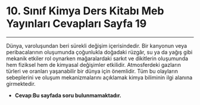 # 10. Sınıf Kimya Ders Kitabı Meb Yayınları Cevapları Sayfa 19

---

Dünya, varoluşundan beri sürekli değişim içerisindedir. Bir kanyonun veya peribacalarının oluşumunda çoğunlukla doğadaki rüzgâr, su ya da yağış gibi mekanik etkiler rol oynarken mağaralardaki sarkıt ve dikitlerin oluşumunda hem fiziksel hem de kimyasal değişimler etkilidir. Atmosferdeki gazların türleri ve oranları yaşanabilir bir dünya için önemlidir. Tüm bu olayların sebeplerini ve oluşum mekanizmalarını açıklamak kimya biliminin ilgi alanına girmektedir.

-   **Cevap**:**Bu sayfada soru bulunmamaktadır.**